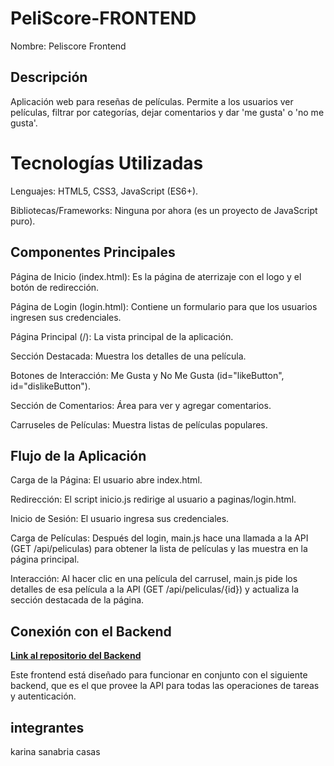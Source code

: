 # PeliScore-FRONTEND
Nombre: Peliscore Frontend 

## Descripción
Aplicación web para reseñas de películas. Permite a los usuarios ver películas, filtrar por categorías, dejar comentarios y dar 'me gusta' o 'no me gusta'.
#  Tecnologías Utilizadas
Lenguajes: HTML5, CSS3, JavaScript (ES6+).

Bibliotecas/Frameworks: Ninguna por ahora (es un proyecto de JavaScript puro).

## Componentes Principales

Página de Inicio (index.html): Es la página de aterrizaje con el logo y el botón de redirección.

Página de Login (login.html): Contiene un formulario para que los usuarios ingresen sus credenciales.

Página Principal (/): La vista principal de la aplicación.

Sección Destacada: Muestra los detalles de una película.

Botones de Interacción: Me Gusta y No Me Gusta (id="likeButton", id="dislikeButton").

Sección de Comentarios: Área para ver y agregar comentarios.

Carruseles de Películas: Muestra listas de películas populares.

## Flujo de la Aplicación

Carga de la Página: El usuario abre index.html.

Redirección: El script inicio.js redirige al usuario a paginas/login.html.

Inicio de Sesión: El usuario ingresa sus credenciales.

Carga de Películas: Después del login, main.js hace una llamada a la API (GET /api/peliculas) para obtener la lista de películas y las muestra en la página principal.

Interacción: Al hacer clic en una película del carrusel, main.js pide los detalles de esa película a la API (GET /api/peliculas/{id}) y actualiza la sección destacada de la página.

##  Conexión con el Backend

 [**Link al repositorio del Backend**](https://github.com/NicolasFernandoEspitiaCastillo/PeliScore)



Este frontend está diseñado para funcionar en conjunto con el siguiente backend, que es el que provee la API para todas las operaciones de tareas y autenticación.


## integrantes 
karina sanabria casas

